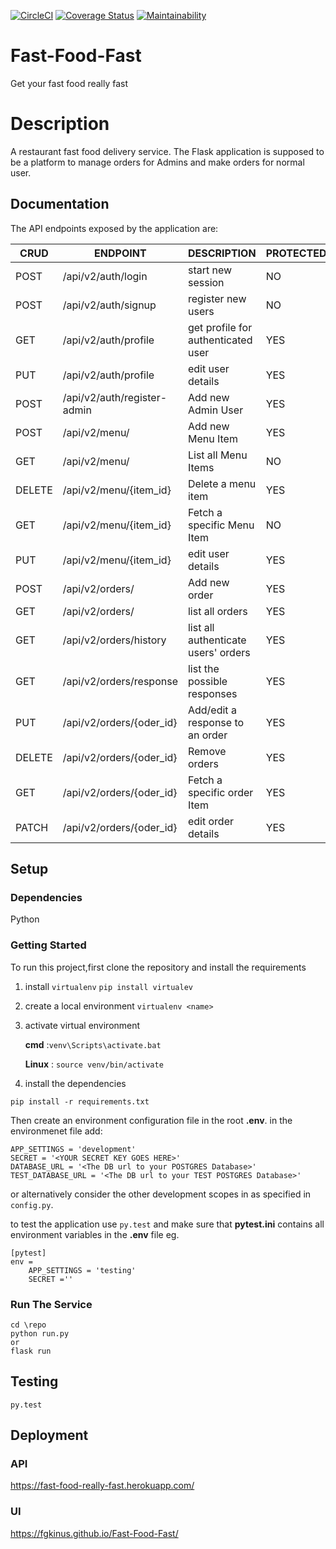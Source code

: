 [![CircleCI](https://circleci.com/gh/fgkinus/Fast-Food-Fast/tree/develop.svg?style=svg)](https://circleci.com/gh/fgkinus/Fast-Food-Fast/tree/develop)
[![Coverage Status](https://coveralls.io/repos/github/fgkinus/Fast-Food-Fast/badge.svg?branch=develop)](https://coveralls.io/github/fgkinus/Fast-Food-Fast?branch=develop)
[![Maintainability](https://api.codeclimate.com/v1/badges/18d0d4be1372bb91b7c4/maintainability)](https://codeclimate.com/github/fgkinus/Fast-Food-Fast/maintainability)

# Fast-Food-Fast
Get your fast food really fast

# Description
A restaurant fast food delivery service. The Flask application is supposed to be a platform to manage orders for Admins
 and make orders for normal user.

## Documentation
The API endpoints exposed by the application are:

| CRUD   	| ENDPOINT                    	| DESCRIPTION                         	| PROTECTED 	| ROLE  	|
|--------	|-----------------------------	|-------------------------------------	|-----------	|-------	|
| POST   	| /api/v2/auth/login          	| start new session                   	| NO        	|       	|
| POST   	| /api/v2/auth/signup         	| register new users                 	| NO        	|       	|
| GET    	| /api/v2/auth/profile        	| get profile for authenticated user  	| YES       	| BOTH  	|
| PUT    	| /api/v2/auth/profile        	| edit user details                   	| YES       	| BOTH  	|
| POST   	| /api/v2/auth/register-admin 	| Add new Admin User                  	| YES       	| ADMIN 	|
| POST   	| /api/v2/menu/               	| Add new Menu Item                   	| YES       	| ADMIN 	|
| GET    	| /api/v2/menu/               	| List all Menu Items                 	| NO        	|       	|
| DELETE 	| /api/v2/menu/{item_id}      	| Delete a menu item                  	| YES       	| ADMIN 	|
| GET    	| /api/v2/menu/{item_id}      	| Fetch a specific Menu Item          	| NO        	|       	|
| PUT    	| /api/v2/menu/{item_id}      	| edit user details                   	| YES       	| ADMIN 	|
| POST   	| /api/v2/orders/             	| Add new order                       	| YES       	| USER  	|
| GET    	| /api/v2/orders/             	| list all orders                     	| YES       	| ADMIN 	|
| GET    	| /api/v2/orders/history      	| list all authenticate users' orders 	| YES       	| USER  	|
| GET    	| /api/v2/orders/response     	| list the possible responses         	| YES       	| ADMIN 	|
| PUT    	| /api/v2/orders/{oder_id}    	| Add/edit a response to an order     	| YES       	| ADMIN 	|
| DELETE 	| /api/v2/orders/{oder_id}    	| Remove orders                       	| YES       	| USER  	|
| GET    	| /api/v2/orders/{oder_id}    	| Fetch a specific order Item         	| YES       	| ADMIN 	|
| PATCH  	| /api/v2/orders/{oder_id}    	| edit order details                  	| YES       	| USER  	|



## Setup
### Dependencies
Python

### Getting Started

To run this project,first clone the repository and  install the requirements

1. install `virtualenv`
`pip install virtualev`
2. create a local environment
`virtualenv <name>`
3. activate virtual environment


   **cmd** :`venv\Scripts\activate.bat`
   
   **Linux** : `source venv/bin/activate`
   
 4. install the dependencies

`pip install -r requirements.txt`

Then create an environment configuration file in the root __.env__. in the environmenet file add:

```
APP_SETTINGS = 'development' 
SECRET = '<YOUR SECRET KEY GOES HERE>' 
DATABASE_URL = '<The DB url to your POSTGRES Database>'
TEST_DATABASE_URL = '<The DB url to your TEST POSTGRES Database>'
```

or alternatively consider the other development scopes in as specified in `config.py`.

to test the application use `py.test` and make sure that __pytest.ini__ contains all environment variables 
in the __.env__ file eg.


```
[pytest]
env = 
    APP_SETTINGS = 'testing'
    SECRET =''
```

### Run The Service
 ```
cd \repo
python run.py
or
flask run
```
## Testing
```
py.test 
```

## Deployment
### API
https://fast-food-really-fast.herokuapp.com/
### UI
https://fgkinus.github.io/Fast-Food-Fast/

